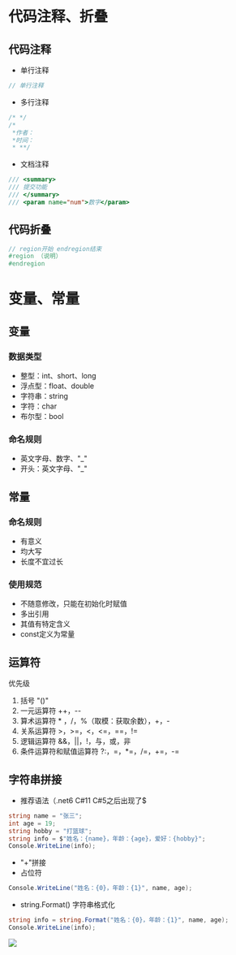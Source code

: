 # 代码注释、折叠

## 代码注释

- 单行注释

```C#
// 单行注释
```

- 多行注释

```c#
/* */
/*
 *作者：
 *时间：
 * **/
```

- 文档注释

```C#
/// <summary>
/// 提交功能
/// </summary>
/// <param name="num">数字</param>
```

## 代码折叠

```C#
// region开始 endregion结束
#region （说明）
#endregion
```



# 变量、常量

## 变量

### 数据类型

- 整型：int、short、long
- 浮点型：float、double
- 字符串：string
- 字符：char
- 布尔型：bool

### 命名规则

- 英文字母、数字、"_"
- 开头：英文字母、"_"

## 常量

### 命名规则

- 有意义
- 均大写
- 长度不宜过长

### 使用规范

- 不随意修改，只能在初始化时赋值
- 多出引用
- 其值有特定含义
- const定义为常量

## 运算符

优先级

1. 括号 "()"
2. 一元运算符 ++，--
3. 算术运算符 * ，/，%（取模：获取余数），+，-
4. 关系运算符 >，>=，<，<=，==，!=
5. 逻辑运算符 &&，||，!，与，或，非
6. 条件运算符和赋值运算符 ?:，=，*=，/=，+=，-=

## 字符串拼接

- 推荐语法（.net6 C#11 C#5之后出现了$

```c#
string name = "张三";
int age = 19;
string hobby = "打篮球";
string info = $"姓名：{name}，年龄：{age}，爱好：{hobby}";
Console.WriteLine(info);
```

- "+"拼接
- 占位符

```C#
Console.WriteLine("姓名：{0}，年龄：{1}", name, age);
```

- string.Format() 字符串格式化

```c#
string info = string.Format("姓名：{0}，年龄：{1}", name, age);
Console.WriteLine(info);
```

![](./C#.assets/image-20240820100727150.png)

